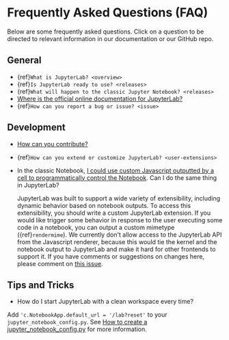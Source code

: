 # Frequently Asked Questions (FAQ)

Below are some frequently asked questions. Click on a question to be directed to
relevant information in our documentation or our GitHub repo.

## General

- {ref}`What is JupyterLab? <overview>`
- {ref}`Is JupyterLab ready to use? <releases>`
- {ref}`What will happen to the classic Jupyter Notebook? <releases>`
- [Where is the official online documentation for
  JupyterLab?](https://jupyterlab.readthedocs.io)
- {ref}`How can you report a bug or issue? <issue>`

## Development

- [How can you
  contribute?](https://github.com/jupyterlab/jupyterlab/blob/master/CONTRIBUTING.md)

- {ref}`How can you extend or customize JupyterLab? <user-extensions>`

- In the classic Notebook, [I could use custom Javascript outputted by a cell to programmatically
  control the Notebook](https://stackoverflow.com/a/32769976/907060). Can I do the same thing in JupyterLab?

  JupyterLab was built to support a wide variety of extensibility, including dynamic behavior based on notebook
  outputs. To access this extensibility, you should write a custom JupyterLab extension. If you would
  like trigger some behavior in response to the user executing some code in a notebook, you can output a custom
  mimetype ({ref}`rendermime`). We currently don't allow access to the JupyterLab
  API from the Javascript renderer, because this would tie the kernel and the notebook output to JupyterLab
  and make it hard for other frontends to support it.
  If you have comments or suggestions on changes here, please comment on [this issue](https://github.com/jupyterlab/jupyterlab/issues/4623).

## Tips and Tricks

- How do I start JupyterLab with a clean workspace every time?

Add `'c.NotebookApp.default_url = '/lab?reset'` to your `jupyter_notebook_config.py`. See [How to create a jupyter_notebook_config.py](https://jupyter-notebook.readthedocs.io/en/stable/config.html) for more information.
